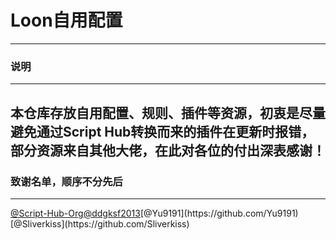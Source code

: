 # Loon自用配置
---
### 说明
---
本仓库存放自用配置、规则、插件等资源，初衷是尽量避免通过Script Hub转换而来的插件在更新时报错，部分资源来自其他大佬，在此对各位的付出深表感谢！
----
### 致谢名单，顺序不分先后
---
[@Script-Hub-Org](https://github.com/Script-Hub-Org)[@ddgksf2013](https://github.com/ddgksf2013 "https://github.com/ddgksf2013")[@Yu9191](https://github.com/Yu9191)[@Sliverkiss](https://github.com/Sliverkiss)